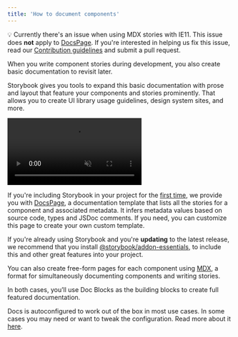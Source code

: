 ```yaml
---
title: 'How to document components'
---
```


<div class="aside">

💡 Currently there's an issue when using MDX stories with IE11. This issue does <strong>not</strong> apply to [DocsPage](./docs-page.md). If you're interested in helping us fix this issue, read our <a href="https://github.com/storybookjs/storybook/blob/next/CONTRIBUTING.md">Contribution guidelines</a> and submit a pull request.

</div>

When you write component stories during development, you also create basic documentation to revisit later.

Storybook gives you tools to expand this basic documentation with prose and layout that feature your components and stories prominently. That allows you to create UI library usage guidelines, design system sites, and more.

<video autoPlay muted playsInline loop>
  <source
    src="addon-docs-optimized.mp4"
    type="video/mp4"
  />
</video>

If you're including Storybook in your project for the [first time](../get-started/install.md), we provide you with [DocsPage](./docs-page.md), a documentation template that lists all the stories for a component and associated metadata. It infers metadata values based on source code, types and JSDoc comments. If you need, you can customize this page to create your own custom template.

If you're already using Storybook and you're **updating** to the latest release, we recommend that you install [@storybook/addon-essentials](https://www.npmjs.com/package/@storybook/addon-essentials), to include this and other great features into your project.

You can also create free-form pages for each component using [MDX](./mdx.md), a format for simultaneously documenting components and writing stories.

In both cases, you’ll use Doc Blocks as the building blocks to create full featured documentation.

Docs is autoconfigured to work out of the box in most use cases. In some cases you may need or want to tweak the configuration. Read more about it [here](https://storybook.js.org/addons/@storybook/addon-docs).
